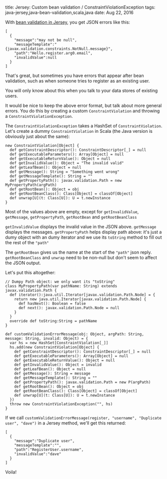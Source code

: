 title: Jersey: Custom bean validation / ConstraintViolationException
tags: java-jersey,java-bean-validation,scala,java
date: Aug 22, 2016

With [bean validation in Jersey](https://newfivefour.com/jersey-bean-validation-json.html), you get JSON errors like this:

    [
      {
        "message":"may not be null",
        "messageTemplate":"{javax.validation.constraints.NotNull.message}",
        "path":"Hello.register.arg0.email",
        "invalidValue":null
      }
    ]

That's great, but sometimes you have errors that appear after bean validation, such as when someone tries to register as an existing user.

You will only know about this when you talk to your data stores of existing users.

It would be nice to keep the above error format, but talk about more general errors. You do this by creating a custom `ConstraintViolation` and throwing a `ConstraintViolationException`.

The `ConstraintViolationException` takes a HashSet of `ConstraintViolation`. Let's create a dummy `ConstraintViolation` in Scala (the Java version is obviously just about the same):

    new ConstraintViolation[Object] {
      def getConstraintDescriptor(): ConstraintDescriptor[_] = null
      def getExecutableParameters(): Array[Object] = null
      def getExecutableReturnValue(): Object = null
      def getInvalidValue(): Object = "The invalid valid"
      def getLeafBean(): Object = null
      def getMessage(): String = "Something went wrong"
      def getMessageTemplate(): String = ""
      def getPropertyPath(): javax.validation.Path = new MyPropertyPath(argPath)
      def getRootBean(): Object = obj
      def getRootBeanClass(): Class[Object] = classOf[Object]
      def unwrap[U](t: Class[U]): U = t.newInstance
    }

Most of the values above are empty, except for `getInvalidValue`, `getMessage`, `getPropertyPath`, `getRootBean` and `getRootBeanClass`

`getInvalidValue` displays the invalid value in the JSON above. `getMessage` displays the messages. `getPropertyPath` helps display path above: it's just a dumy object with an dumy iterator and we use its `toString` method to fill out the rest of the `"path"`

The `getRootBean` gives us the name at the start of the `"path"` json reply. `getRootBeanClass` and `unwrap` need to be non-null but don't seem to affect the JSON output.

Let's put this altogether:

    // Dumpy Path object: we only want its "toString"
    class MyPropertyPath(var pathName: String) extends javax.validation.Path {
      def iterator():java.util.Iterator[javax.validation.Path.Node] = {
        return new java.util.Iterator[javax.validation.Path.Node] {
          def hasNext(): Boolean = false
          def next(): javax.validation.Path.Node = null
        }
      }
      override def toString:String = pathName
    }
    
    def customValidationErrorMessage(obj: Object, argPath: String, message: String, invalid: Object) = {
      var hs = new HashSet[ConstraintViolation[_]]
      hs.add(new ConstraintViolation[Object] {
        def getConstraintDescriptor(): ConstraintDescriptor[_] = null
        def getExecutableParameters(): Array[Object] = null
        def getExecutableReturnValue(): Object = null
        def getInvalidValue(): Object = invalid
        def getLeafBean(): Object = null
        def getMessage(): String = message
        def getMessageTemplate(): String = ""
        def getPropertyPath(): javax.validation.Path = new P(argPath)
        def getRootBean(): Object = obj
        def getRootBeanClass(): Class[Object] = classOf[Object]
        def unwrap[U](t: Class[U]): U = t.newInstance
      })
      throw new ConstraintViolationException("", hs)
    }

If we call `customValidationErrorMessage(register, "username", "Duplicate user", "dave")` in a Jersey method, we'll get this returned:

    [
      {
        "message":"Duplicate user",
        "messageTemplate":"",
        "path":"RegisterUser.username",
        "invalidValue":"dave"
      }
    ]

Voila!
